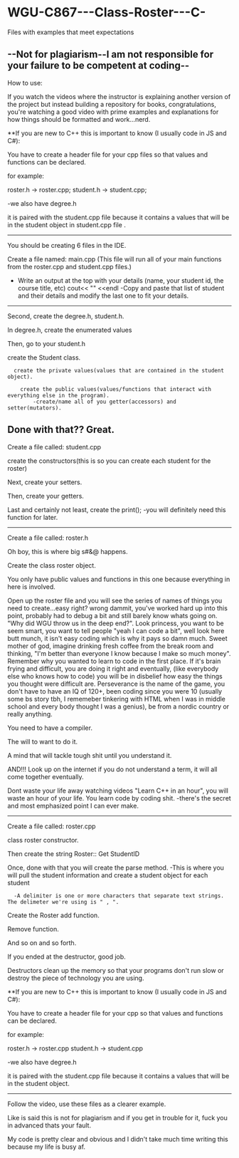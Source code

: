 # WGU-C867---Class-Roster---C-
Files with examples that meet expectations

--Not for plagiarism--I am not responsible for your failure to be competent at coding--
---------------------------------------------------------
How to use:

If you watch the videos where the instructor is explaining another version of the project
but instead building a repository for books, congratulations, you're watching a good video with
prime examples and explanations for how things should be formatted and work...nerd.


**If you are new to C++ this is important to know (I usually code in JS and C#):

You have to create a header file for your cpp files so that values and functions can be declared.

for example:

roster.h -> roster.cpp;
student.h -> student.cpp;

-we also have degree.h

it is paired with the student.cpp file because it contains a values that will be in the student object in student.cpp file .

--------------------------------------------------------------------------
You should be creating 6 files in the IDE.

Create a file named: main.cpp 
   (This file will run all of your main functions from the roster.cpp and student.cpp files.)
   - Write an output at the top with your details (name, your student id, the course title, etc)
          cout<< "" <<endl
   -Copy and paste that list of student and their details and modify the last one to fit your details.

---------------------------------------------

Second, create the degree.h, student.h.

In degree.h, create the enumerated values

Then, go to your student.h 

create the Student class.

      create the private values(values that are contained in the student object).

        create the public values(values/functions that interact with everything else in the program).
            -create/name all of you getter(accessors) and setter(mutators).

Done with that?? Great.
------------------------------------------------
Create a file called: student.cpp

  create the constructors(this is so you can create each student for the roster)
  
  Next, create your setters.
  
  Then, create your getters.
  
  Last and certainly not least, create the print();
    -you will definitely need this function for later.

------------------------------------------------------

Create a file called: roster.h

Oh boy, this is where big s#&@ happens.

Create the class roster object.

You only have public values and functions in this one because everything in here is involved.

Open up the roster file and you will see the series of names of things you need to create...easy right? wrong dammit, you've worked hard up into this point,
probably had to debug a bit and still barely know whats going on. "Why did WGU throw us in the deep end?". Look princess, you want to be seem smart, you want to tell
people "yeah I can code a bit", well look here butt munch, it isn't easy coding which is why it pays so damn much. Sweet mother of god, imagine drinking fresh coffee from
the break room and thinking, "I'm better than everyone I know because I make so much money". Remember why you wanted to learn to code in the first place. If it's 
brain frying and difficult, you are doing it right and eventually, (like everybody else who knows how to code) you will be in disbelief how easy the things
you thought were difficult are. Perseverance is the name of the game, you don't have to have an IQ of 120+, been coding since you were 10 (usually some bs story tbh, 
I rememeber tinkering with HTML when I was in middle school and every body thought I was a genius), be from a nordic country or really anything.

You need to have a compiler.

The will to want to do it. 

A mind that will tackle tough shit until you understand it.

AND!!! Look up on the internet if you do not understand a term, it will all come together eventually.

Dont waste your life away watching videos "Learn C++ in an hour", you will waste an hour of your life. You learn code by coding shit.
      -there's the secret and most emphasized point I can ever make.

-------------------------------------------------
Create a file called: roster.cpp

 class roster constructor.

Then create the string Roster:: Get StudentID

Once, done with that you will create the parse method. 
      -This is where you will pull the student information and create a student object for each student
      
      -A delimiter is one or more characters that separate text strings. The delimeter we're using is " , ".

  Create the Roster add function.
  
  Remove function.
  
  And so on and so forth.
  
  If you ended at the destructor, good job.
  
  Destructors clean up the memory so that your programs don't run slow or destroy the piece of technology you are using.




**If you are new to C++ this is important to know (I usually code in JS and C#):

You have to create a header file for your cpp so that values and functions can be declared.

for example:

roster.h -> roster.cpp
student.h -> student.cpp

-we also have degree.h

it is paired with the student.cpp file because it contains a values that will be in the student object.

----------

Follow the video, use these files as a clearer example.

Like is said this is not for plagiarism and if you get in trouble for it, fuck you in advanced thats your fault.

My code is pretty clear and obvious and I didn't take much time writing this because my life is busy af.
